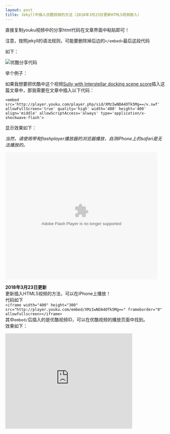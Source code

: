 ```yaml
---
layout: post
title: Jekyll中插入优酷视频的方法（2018年3月23日更新HTML5视频嵌入）
---
```


直接复制youku视频中的分享html代码在文章界面中粘贴即可！  

注意，按照jekyll的语法规则，可能要删除掉后边的`</embed>`最后这段代码

如下：

![优酷分享代码](https://zhenyangleo.github.io/post-image/20180224-%E5%88%86%E4%BA%AB%E4%BB%A3%E7%A0%81.png)  

<!--more-->

举个例子：

如果我想要把优酷中这个视频[Sully with Interstellar docking scene score](https://v.youku.com/v_show/id_XMzIwNDA4OTk5Mg==.html?spm=a2hzp.8253869.0.0)插入这篇文章中，那我需要在文章中插入以下代码：

`<embed src='http://player.youku.com/player.php/sid/XMzIwNDA4OTk5Mg==/v.swf' allowFullScreen='true' quality='high' width='480' height='400' align='middle' allowScriptAccess='always' type='application/x-shockwave-flash'>`

显示效果如下：    

*当然，请使用带有flashplayer播放器的浏览器播放，自测iPhone上的safari是无法播放的。*  

<embed src='http://player.youku.com/player.php/sid/XMzIwNDA4OTk5Mg==/v.swf' allowFullScreen='true' quality='high' width='480' height='400' align='middle' allowScriptAccess='always' type='application/x-shockwave-flash'>

**2018年3月23日更新**    
更新插入HTML5视频的方法，可以在iPhone上播放！    
代码如下    
`<iframe width="400" height="300" src="http://player.youku.com/embed/XMzIwNDA4OTk5Mg==" frameborder="0" allowfullscreen></iframe>`    
其中`embed/`后插入的是优酷视频ID，可以在优酷视频的播放页面中找到。    
效果如下：    
<iframe width="400" height="300" src="http://player.youku.com/embed/XMzIwNDA4OTk5Mg==" frameborder="0" allowfullscreen></iframe>


